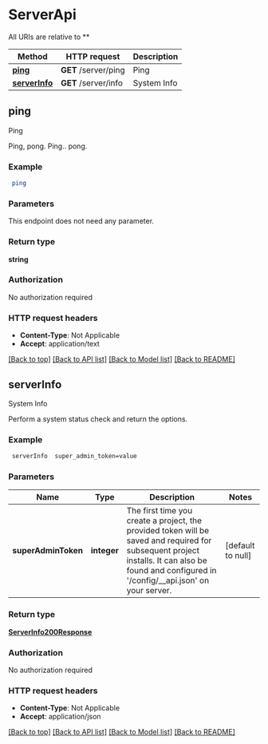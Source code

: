 # ServerApi

All URIs are relative to **

Method | HTTP request | Description
------------- | ------------- | -------------
[**ping**](ServerApi.md#ping) | **GET** /server/ping | Ping
[**serverInfo**](ServerApi.md#serverInfo) | **GET** /server/info | System Info



## ping

Ping

Ping, pong. Ping.. pong.

### Example

```bash
 ping
```

### Parameters

This endpoint does not need any parameter.

### Return type

**string**

### Authorization

No authorization required

### HTTP request headers

- **Content-Type**: Not Applicable
- **Accept**: application/text

[[Back to top]](#) [[Back to API list]](../README.md#documentation-for-api-endpoints) [[Back to Model list]](../README.md#documentation-for-models) [[Back to README]](../README.md)


## serverInfo

System Info

Perform a system status check and return the options.

### Example

```bash
 serverInfo  super_admin_token=value
```

### Parameters


Name | Type | Description  | Notes
------------- | ------------- | ------------- | -------------
 **superAdminToken** | **integer** | The first time you create a project, the provided token will be saved and required for subsequent project installs. It can also be found and configured in '/config/__api.json' on your server. | [default to null]

### Return type

[**ServerInfo200Response**](ServerInfo200Response.md)

### Authorization

No authorization required

### HTTP request headers

- **Content-Type**: Not Applicable
- **Accept**: application/json

[[Back to top]](#) [[Back to API list]](../README.md#documentation-for-api-endpoints) [[Back to Model list]](../README.md#documentation-for-models) [[Back to README]](../README.md)


